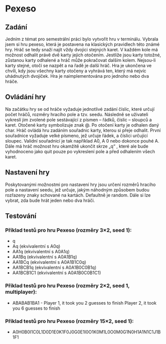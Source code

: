 # Pexeso 

## Zadání

Jedním z témat pro semestrální práci bylo vytvořit hru v terminálu. Vybrala jsem si hru pexeso, která je postavena na klasických pravidlech této známé hry. Hráč se tedy snaží najít vždy dvojici stejných karet. V každém kole má možnost odhalit právě dvě karty jejich otočením. Jestliže jsou karty totožné, zůstanou karty odhalené a hráč může pokračovat dalším kolem. Nejsou-li karty stejné, otočí se nazpět a na řadě je další hráč. Hra je ukončena ve chvíli, kdy jsou všechny karty otočeny a vyhrává ten, který má nejvíc uhádnutých dvojiček. Hra je naimplementována pro jednoho nebo dva hráče.

## Ovládání hry

Na začátku hry se od hráče vyžaduje jednotlivé zadání číslic, které určují počet hráčů, rozměry hracího pole a tzv. seedu. Následně se uživateli vykreslí jim zvolené pole sestávající z písmen – řádků, číslic – sloupců a karet. Otočené karty symbolizuje znak @. Po otočení karty je odhalen daný char. Hráč ovládá hru zadáním souřadnic karty, kterou si přeje odhalit. První souřadnice vyžaduje velké písmeno, jež určuje řádek, a číslici určující sloupec. Validní souřadnicí je tak například A0, A 0 nebo dokonce pouhé A. Dále má hráč možnost hru okamžitě ukončit skrze „q“ , které ale bude vyhodnoceno jako quit pouze po vykreslení pole a před odhalením všech karet.

## Nastavení hry

Poskytovanými možnostmi pro nastavení hry jsou určení rozměrů hracího pole a nastavení seedu, jež určuje, jakým náhodným způsobem budou rozřazeny znaky schované na kartách.  Defaultně je random. Dále si lze vybrat, zda bude hrát jeden nebo dva hráči. 

## Testování

### Příklad testů pro hru Pexeso (rozměry 3×2, seed 1):
-	q
-	Aq (ekvivalentní s A0q)
-	AA1q (ekvivalentní s A0A1q)
-	AA1Bq (ekvivalentní s A0A1B1q)
-	AA1BCq (ekvivalentní s A0A1B1C0q)
-	AA1BCB1q (ekvivalentní s A0A1B0C0B1q)
-	AA1BCB1C1 (ekvivalentní s A0A1B0C0B1C1)

### Příklad testů pro hru Pexeso (rozměry 2×2, seed 1,  multiplayer):
-	ABABAB1BA1 - Player 1, it took you 2 guesses to finish 
                 Player 2, it took you 6 guesses to finish

### Příklad testů pro hru Pexeso (rozměry 15×2, seed 1):
-	A0H0B0I1C0L1D0D1E0K1F0J0G0E1I0O1K0M1L0O0M0G1N0H1A1N1C1J1B1F1

